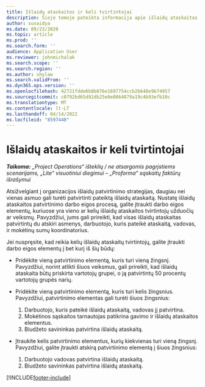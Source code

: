 ```yaml
---
title: Išlaidų ataskaitos ir keli tvirtintojai
description: Šioje temoje pateikta informacija apie išlaidų ataskaitas, kurias patvirtinti reikalauja daugiau nei vienas asmuo.
author: suvaidya
ms.date: 09/23/2020
ms.topic: article
ms.prod: ''
ms.search.form: ''
audience: Application User
ms.reviewer: johnmichalak
ms.search.scope: ''
ms.search.region: ''
ms.author: shylaw
ms.search.validFrom: ''
ms.dyn365.ops.version: ''
ms.openlocfilehash: 42721fdde6b8b076e1697754ccb2b648e9b74957
ms.sourcegitcommit: c0792bd65d92db25e0e8864879a19c4b93efb10c
ms.translationtype: MT
ms.contentlocale: lt-LT
ms.lasthandoff: 04/14/2022
ms.locfileid: "8597440"
---
```

# <a name="expense-reports-and-multiple-approvers"></a>Išlaidų ataskaitos ir keli tvirtintojai

_**Taikoma:** „Project Operations“ išteklių / ne atsargomis pagrįstiems scenarijams, „Lite“ visuotiniui diegimui – „Proforma“ sąskaitų faktūrų išrašymui_

Atsižvelgiant į organizacijos išlaidų patvirtinimo strategijas, daugiau nei vienas asmuo gali turėti patvirtinti pateiktą išlaidų ataskaitą. Nustatę išlaidų ataskaitos patvirtinimo darbo eigos procesą, galite įtraukti darbo eigos elementų, kuriuose yra vieno ar kelių išlaidų ataskaitos tvirtintojų užduočių ar veiksmų. Pavyzdžiui, jums gali prireikti, kad visas išlaidų ataskaitas patvirtintų du atskiri asmenys, darbuotojo, kuris pateikė ataskaitą, vadovas, ir mokėtinų sumų koordinatorius.

Jei nuspręsite, kad reikia kelių išlaidų ataskaitų tvirtintojų, galite įtraukti darbo eigos elementų į bet kurį iš šių būdų:

- Pridėkite vieną patvirtinimo elementą, kuris turi vieną žingsnį. Pavyzdžiui, norint atlikti šiuos veiksmus, gali prireikti, kad išlaidų ataskaita būtų priskirta vartotojų grupei, o ją patvirtintų 50 procentų vartotojų grupės narių.
- Pridėkite vieną patvirtinimo elementą, kuris turi kelis žingsnius. Pavyzdžiui, patvirtinimo elementas gali turėti šiuos žingsnius:

    1. Darbuotojo, kuris pateikė išlaidų ataskaitą, vadovas jį patvirtina.
    2. Mokėtinos sąskaitos tarnautojas patikrina gavimo ir išlaidų ataskaitos elementus.
    3. Biudžeto savininkas patvirtina išlaidų ataskaitą.

- Įtraukite kelis patvirtinimo elementus, kurių kiekvienas turi vieną žingsnį. Pavyzdžiui, galite įtraukti atskirą patvirtinimo elementą į šiuos žingsnius:

    1. Darbuotojo vadovas patvirtina išlaidų ataskaitą.
    2. Biudžeto savininkas patvirtina išlaidų ataskaitą.


[!INCLUDE[footer-include](../includes/footer-banner.md)]
